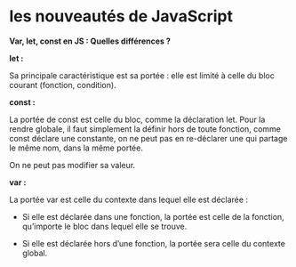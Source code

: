 # les nouveautés de JavaScript


**Var, let, const en JS : Quelles différences ?**



**let :**

Sa principale caractéristique est sa portée : elle est limité à celle du bloc courant (fonction, condition).


**const :**

La portée de const est celle du bloc, comme la déclaration let. Pour la rendre globale, il faut simplement la définir hors de toute fonction, comme const déclare une constante, on ne peut pas en re-déclarer une qui partage le même nom, dans la même portée.

On ne peut pas modifier sa valeur.

**var :** 

La portée var est celle du contexte dans lequel elle est déclarée :

- Si elle est déclarée dans une fonction, la portée est celle de la fonction, qu’importe le bloc dans lequel elle se trouve.

- Si elle est déclarée hors d’une fonction, la portée sera celle du contexte global.